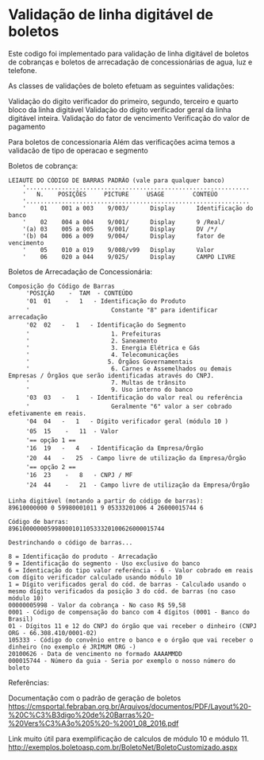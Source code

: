 # Validação de linha digitável de boletos

Este codigo foi implementado para validação de linha digitável de boletos de cobranças e boletos de arrecadação de concessionárias de agua, luz e telefone.

As classes de validações de boleto efetuam as seguintes validações:

Validação do digito verificador do primeiro, segundo, terceiro e quarto bloco da linha digitável
Validação do digito verificador geral da linha digitável inteira.
Validação do fator de vencimento
Verificação do valor de pagamento

Para boletos de concessionaria
Além das verificações acima temos a validacão de tipo de operacao e segmento 


Boletos de cobrança:

    LEIAUTE DO CÓDIGO DE BARRAS PADRÃO (vale para qualquer banco)
        '...............................................................    
        '   N.    POSIÇÕES     PICTURE     USAGE        CONTEÚO                
        '...............................................................    
        '    01    001 a 003    9/003/      Display      Identificação do banco
        '    02    004 a 004    9/001/      Display      9 /Real/
        '(a) 03    005 a 005    9/001/      Display      DV /*/
        '(b) 04    006 a 009    9/004/      Display      fator de vencimento
        '    05    010 a 019    9/008/v99   Display      Valor
        '    06    020 a 044    9/025/      Display      CAMPO LIVRE
        
Boletos de Arrecadação de Concessionária:


    Composição do Código de Barras
         'POSIÇÃO    -  TAM  - CONTEÚDO
         '01  01    -   1   - Identificação do Produto
         '                       Constante "8" para identificar arrecadação
         '02  02	-   1   - Identificação do Segmento 
         '                       1. Prefeituras
         '                       2. Saneamento
         '                       3. Energia Elétrica e Gás
         '                       4. Telecomunicações
         ' 	                    5. Órgãos Governamentais
         '                       6. Carnes e Assemelhados ou demais Empresas / Órgãos que serão identificadas através do CNPJ.
         '                       7. Multas de trânsito
         '                       9. Uso interno do banco
         '03  03	-   1   - Identificação do valor real ou referência
         '                       Geralmente "6" valor a ser cobrado efetivamente em reais.
         '04  04	-   1   - Dígito verificador geral (módulo 10 )
         '05  15    -   11  - Valor
         '== opção 1 ==
         '16  19	-   4   - Identificação da Empresa/Órgão
         '20  44	-   25  - Campo livre de utilização da Empresa/Órgão
         '== opção 2 ==
         '16  23    -   8   - CNPJ / MF
         '24  44    -   21  - Campo livre de utilização da Empresa/Órgão
    
    Linha digitável (motando a partir do código de barras): 
    89610000000 0 59980001011 9 05333201006 4 26000015744 6

    Código de barras:
    89610000000599800010110533320100626000015744 

    Destrinchando o código de barras...
    
    8 = Identificação do produto - Arrecadação
    9 = Identificação do segmento - Uso exclusivo do banco
    6 = Identicação do tipo valor referência - 6 - Valor cobrado em reais com dígito verificador calculado usando módulo 10
    1 = Dígito verificados geral do cód. de barras - Calculado usando o mesmo dígito verificados da posição 3 do cód. de barras (no caso módulo 10)
    00000005998 - Valor da cobrança - No caso R$ 59,58
    0001 - Código de compensação do banco com 4 dígitos (0001 - Banco do Brasil)
    01 - Dígitos 11 e 12 do CNPJ do órgão que vai receber o dinheiro (CNPJ ORG - 66.308.410/0001-02)
    105333 - Código do convênio entre o banco e o órgão que vai receber o dinheiro (no exemplo é JRIMUM ORG -)
    20100626 - Data de vencimento no formado AAAAMMDD
    000015744 - Número da guia - Seria por exemplo o nosso número do boleto


Referências:

Documentação com o padrão de geração de boletos
https://cmsportal.febraban.org.br/Arquivos/documentos/PDF/Layout%20-%20C%C3%B3digo%20de%20Barras%20-%20Vers%C3%A3o%205%20-%2001_08_2016.pdf


Link muito útil para exemplificação de calculos de módulo 10 e módulo 11.
http://exemplos.boletoasp.com.br/BoletoNet/BoletoCustomizado.aspx